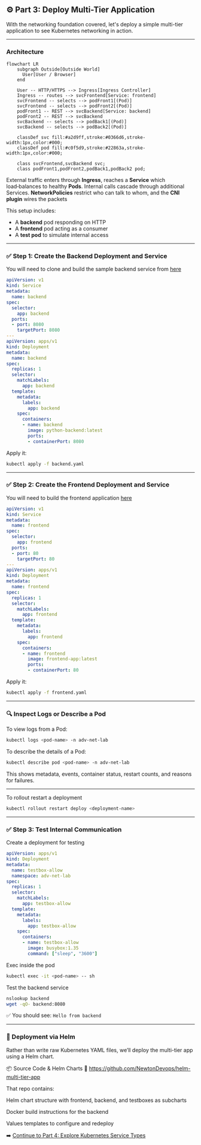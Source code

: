 ## ⚙️ Part 3: Deploy Multi-Tier Application

With the networking foundation covered, let's deploy a simple multi-tier application to see Kubernetes networking in action.


---

### Architecture
```mermaid
flowchart LR
    subgraph Outside[Outside World]
      User[User / Browser]
    end

    User -- HTTP/HTTPS --> Ingress[Ingress Controller]
    Ingress -- routes --> svcFrontend[Service: frontend]
    svcFrontend -- selects --> podFront1[(Pod)]
    svcFrontend -- selects --> podFront2[(Pod)]
    podFront1 -- REST --> svcBackend[Service: backend]
    podFront2 -- REST --> svcBackend
    svcBackend -- selects --> podBack1[(Pod)]
    svcBackend -- selects --> podBack2[(Pod)]

    classDef svc fill:#a2d9ff,stroke:#0366d6,stroke-width:1px,color:#000;
    classDef pod fill:#c0f5d9,stroke:#22863a,stroke-width:1px,color:#000;

    class svcFrontend,svcBackend svc;
    class podFront1,podFront2,podBack1,podBack2 pod;
```

External traffic enters through **Ingress**, reaches a **Service** which load‑balances to healthy **Pods**.  Internal calls cascade through additional Services.  **NetworkPolicies** restrict who can talk to whom, and the **CNI plugin** wires the packets

This setup includes:
- A **backend** pod responding on HTTP
- A **frontend** pod acting as a consumer
- A **test pod** to simulate internal access

---

### ✅ Step 1: Create the Backend Deployment and Service

You will need to clone and build the sample backend service from [here](https://github.com/NewtonDevops/python-backend)

```yaml
apiVersion: v1
kind: Service
metadata:
  name: backend
spec:
  selector:
    app: backend
  ports:
  - port: 8080
    targetPort: 8080
---
apiVersion: apps/v1
kind: Deployment
metadata:
  name: backend
spec:
  replicas: 1
  selector:
    matchLabels:
      app: backend
  template:
    metadata:
      labels:
        app: backend
    spec:
      containers:
      - name: backend
        image: python-backend:latest
        ports:
        - containerPort: 8080
```

Apply it:
```bash
kubectl apply -f backend.yaml
```

---

### ✅ Step 2: Create the Frontend Deployment and Service

You will need to build the frontend application [here](https://github.com/NewtonDevops/frontend-app/tree/main)

```yaml
apiVersion: v1
kind: Service
metadata:
  name: frontend
spec:
  selector:
    app: frontend
  ports:
  - port: 80
    targetPort: 80
---
apiVersion: apps/v1
kind: Deployment
metadata:
  name: frontend
spec:
  replicas: 1
  selector:
    matchLabels:
      app: frontend
  template:
    metadata:
      labels:
        app: frontend
    spec:
      containers:
      - name: frontend
        image: frontend-app:latest
        ports:
        - containerPort: 80
```

Apply it:
```bash
kubectl apply -f frontend.yaml
```

---

### 🔍 Inspect Logs or Describe a Pod

To view logs from a Pod:
```bash
kubectl logs <pod-name> -n adv-net-lab
```

To describe the details of a Pod:
```bash
kubectl describe pod <pod-name> -n adv-net-lab
```
This shows metadata, events, container status, restart counts, and reasons for failures.

---
To rollout restart a deployment
```bash
kubectl rollout restart deploy <deployment-name>
```
---

### ✅ Step 3: Test Internal Communication

Create a deployment for testing

```yaml
apiVersion: apps/v1
kind: Deployment
metadata:
  name: testbox-allow
  namespace: adv-net-lab
spec:
  replicas: 1
  selector:
    matchLabels:
      app: testbox-allow
  template:
    metadata:
      labels:
        app: testbox-allow
    spec:
      containers:
      - name: testbox-allow
        image: busybox:1.35
        command: ["sleep", "3600"]

```
Exec inside the pod
``` sh
kubectl exec -it <pod-name> -- sh
```

Test the backend service 

```sh
nslookup backend
wget -qO- backend:8080
```

✅ You should see: `Hello from backend`

---

### 🎯 Deployment via Helm
Rather than write raw Kubernetes YAML files, we’ll deploy the multi-tier app using a Helm chart.

📦 Source Code & Helm Charts
🔗 https://github.com/NewtonDevops/helm-multi-tier-app

That repo contains:

Helm chart structure with frontend, backend, and testboxes as subcharts

Docker build instructions for the backend

Values templates to configure and redeploy


➡️ [Continue to Part 4: Explore Kubernetes Service Types](part-4-explore-kubernetes-service-types.md)
